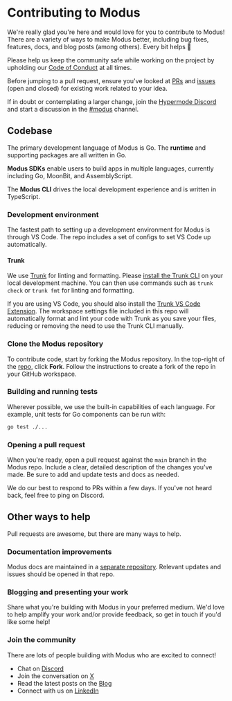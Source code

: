 # Contributing to Modus

We're really glad you're here and would love for you to contribute to Modus! There are a variety of
ways to make Modus better, including bug fixes, features, docs, and blog posts (among others). Every
bit helps 🙏

Please help us keep the community safe while working on the project by upholding our
[Code of Conduct](/CODE_OF_CONDUCT.md) at all times.

Before jumping to a pull request, ensure you've looked at
[PRs](https://github.com/hypermodeinc/modus/pulls) and
[issues](https://github.com/hypermodeinc/modus/issues) (open and closed) for existing work related
to your idea.

If in doubt or contemplating a larger change, join the
[Hypermode Discord](https://discord.hypermode.com) and start a discussion in the
[#modus](https://discord.com/channels/1267579648657850441/1292948253796466730) channel.

## Codebase

The primary development language of Modus is Go. The **runtime** and supporting packages are all
written in Go.

**Modus SDKs** enable users to build apps in multiple languages, currently including Go, MoonBit, and
AssemblyScript.

The **Modus CLI** drives the local development experience and is written in TypeScript.

### Development environment

The fastest path to setting up a development environment for Modus is through VS Code. The repo
includes a set of configs to set VS Code up automatically.

#### Trunk

We use [Trunk](https://docs.trunk.io/) for linting and formatting. Please
[install the Trunk CLI](https://docs.trunk.io/cli/install) on your local development machine. You
can then use commands such as `trunk check` or `trunk fmt` for linting and formatting.

If you are using VS Code, you should also install the
[Trunk VS Code Extension](https://marketplace.visualstudio.com/items?itemName=trunk.io). The
workspace settings file included in this repo will automatically format and lint your code with
Trunk as you save your files, reducing or removing the need to use the Trunk CLI manually.

### Clone the Modus repository

To contribute code, start by forking the Modus repository. In the top-right of the
[repo](https://github.com/hypermodeinc/modus), click **Fork**. Follow the instructions to create a
fork of the repo in your GitHub workspace.

### Building and running tests

Wherever possible, we use the built-in capabilities of each language. For example, unit tests for Go
components can be run with:

```bash
go test ./...
```

### Opening a pull request

When you're ready, open a pull request against the `main` branch in the Modus repo. Include a clear,
detailed description of the changes you've made. Be sure to add and update tests and docs as needed.

We do our best to respond to PRs within a few days. If you've not heard back, feel free to ping on
Discord.

## Other ways to help

Pull requests are awesome, but there are many ways to help.

### Documentation improvements

Modus docs are maintained in a [separate repository](https://github.com/hypermodeinc/docs). Relevant
updates and issues should be opened in that repo.

### Blogging and presenting your work

Share what you're building with Modus in your preferred medium. We'd love to help amplify your work
and/or provide feedback, so get in touch if you'd like some help!

### Join the community

There are lots of people building with Modus who are excited to connect!

- Chat on [Discord](https://discord.hypermode.com)
- Join the conversation on [X](https://x.com/hypermodeinc)
- Read the latest posts on the [Blog](https://hypermode.com/blog)
- Connect with us on [LinkedIn](https://linkedin.com/company/hypermode)
